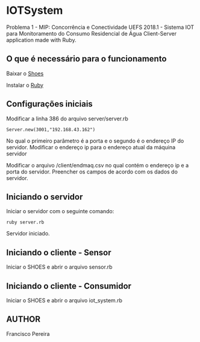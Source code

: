 # IOTSystem
Problema 1 - MIP: Concorrência e Conectividade UEFS 2018.1 - Sistema IOT para Monitoramento do Consumo Residencial de Água
Client-Server application made with Ruby.

## O que é necessário para o funcionamento
 Baixar o [Shoes](http://shoesrb.com/downloads/)
 
 Instalar o [Ruby](https://www.ruby-lang.org/en/downloads/)

## Configurações iniciais
Modificar a linha 386 do arquivo server/server.rb

```
Server.new(3001,"192.168.43.162")
```
No qual o primeiro parâmetro é a porta e o segundo é o endereço IP do servidor. 
Modificar o endereço ip para o endereço atual da máquina servidor

Modificar o arquivo /client/endmaq.csv no qual contém o endereço ip e a porta do servidor. Preencher os campos de acordo com os dados do servidor.

## Iniciando o servidor
Iniciar o servidor com o seguinte comando:
```
ruby server.rb

```
Servidor iniciado.

## Iniciando o cliente - Sensor

Iniciar o SHOES e abrir o arquivo sensor.rb

## Iniciando o cliente - Consumidor

Iniciar o SHOES e abrir o arquivo iot_system.rb


 
 
 
 ## AUTHOR
 Francisco Pereira
